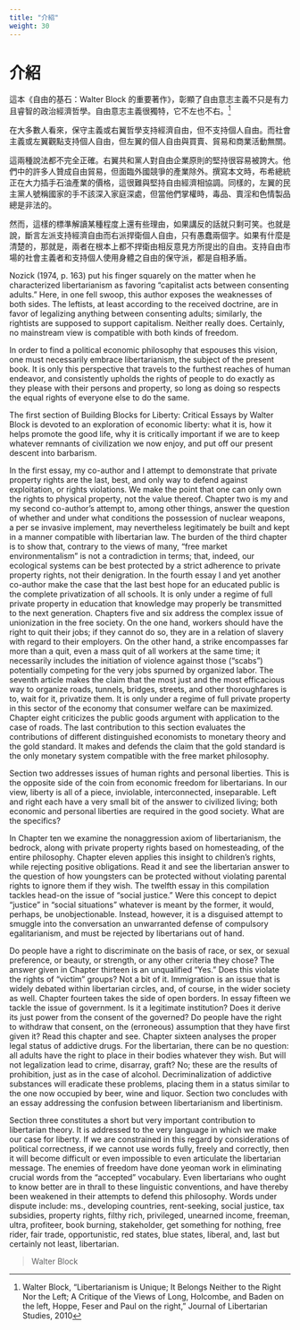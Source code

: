 ```yaml
---
title: "介紹"
weight: 30
---
```


# 介紹

這本《自由的基石：Walter Block 的重要著作》，彰顯了自由意志主義不只是有力且睿智的政治經濟哲學。自由意志主義很獨特，它不左也不右。[^1]

在大多數人看來，保守主義或右翼哲學支持經濟自由，但不支持個人自由。而社會主義或左翼觀點支持個人自由，但左翼的個人自由與買賣、貿易和商業活動無關。

這兩種說法都不完全正確。右翼共和黨人對自由企業原則的堅持很容易被誇大。他們中的許多人贊成自由貿易，但面臨外國競爭的產業除外。撰寫本文時，布希總統正在大力插手石油產業的價格，這很難與堅持自由經濟相協調。同樣的，左翼的民主黨人號稱國家的手不該深入家庭深處，但當他們掌權時，毒品、賣淫和色情製品總是非法的。

然而，這樣的標準解讀某種程度上還有些理由，如果講反的話就只剩可笑。也就是說，斷言左派支持經濟自由而右派捍衛個人自由，只有愚蠢兩個字。如果有什麼是清楚的，那就是，兩者在根本上都不捍衛由相反意見方所提出的自由。支持自由市場的社會主義者和支持個人使用身體之自由的保守派，都是自相矛盾。

Nozick (1974, p. 163) put his finger squarely on the matter when he characterized libertarianism as favoring “capitalist acts between consenting adults.” Here, in one fell swoop, this author exposes the weaknesses of both sides. The leftists, at least according to the received doctrine, are in favor of legalizing anything between consenting adults; similarly, the rightists are supposed to support capitalism. Neither really does. Certainly, no mainstream view is compatible with both kinds of freedom.

In order to find a political economic philosophy that espouses this vision, one must necessarily embrace libertarianism, the subject of the present book. It is only this perspective that travels to the furthest reaches of human endeavor, and consistently upholds the rights of people to do exactly as they please with their persons and property, so long as doing so respects the equal rights of everyone else to do the same.

The first section of Building Blocks for Liberty: Critical Essays by Walter Block is devoted to an exploration of economic liberty: what it is, how it helps promote the good life, why it is critically important if we are to keep whatever remnants of civilization we now enjoy, and put off our present descent into barbarism.

In the first essay, my co-author and I attempt to demonstrate that private property rights are the last, best, and only way to defend against exploitation, or rights violations. We make the point that one can only own the rights to physical property, not the value thereof. Chapter two is my and my second co-author’s attempt to, among other things, answer the question of whether and under what conditions the possession of nuclear weapons, a per se invasive implement, may nevertheless legitimately be built and kept in a manner compatible with libertarian law. The burden of the third chapter is to show that, contrary to the views of many, “free market environmentalism” is not a contradiction in terms; that, indeed, our ecological systems can be best protected by a strict adherence to private property rights, not their denigration. In the fourth essay I and yet another co-author make the case that the last best hope for an educated public is the complete privatization of all schools. It is only under a regime of full private property in education that knowledge may properly be transmitted to the next generation. Chapters five and six address the complex issue of unionization in the free society. On the one hand, workers should have the right to quit their jobs; if they cannot do so, they are in a relation of slavery with regard to their employers. On the other hand, a strike encompasses far more than a quit, even a mass quit of all workers at the same time; it necessarily includes the initiation of violence against those (“scabs”) potentially competing for the very jobs spurned by organized labor. The seventh article makes the claim that the most just and the most efficacious way to organize roads, tunnels, bridges, streets, and other thoroughfares is to, wait for it, privatize them. It is only under a regime of full private property in this sector of the economy that consumer welfare can be maximized. Chapter eight criticizes the public goods argument with application to the case of roads. The last contribution to this section evaluates the contributions of different distinguished economists to monetary theory and the gold standard. It makes and defends the claim that the gold standard is the only monetary system compatible with the free market philosophy.

Section two addresses issues of human rights and personal liberties. This is the opposite side of the coin from economic freedom for libertarians. In our view, liberty is all of a piece, inviolable, interconnected, inseparable. Left and right each have a very small bit of the answer to civilized living; both economic and personal liberties are required in the good society. What are the specifics?

In Chapter ten we examine the nonaggression axiom of libertarianism, the bedrock, along with private property rights based on homesteading, of the entire philosophy. Chapter eleven applies this insight to children’s rights, while rejecting positive obligations. Read it and see the libertarian answer to the question of how youngsters can be protected without violating parental rights to ignore them if they wish. The twelfth essay in this compilation tackles head-on the issue of “social justice.” Were this concept to depict “justice” in “social situations” whatever is meant by the former, it would, perhaps, be unobjectionable. Instead, however, it is a disguised attempt to smuggle into the conversation an unwarranted defense of compulsory egalitarianism, and must be rejected by libertarians out of hand.

Do people have a right to discriminate on the basis of race, or sex, or sexual preference, or beauty, or strength, or any other criteria they chose? The answer given in Chapter thirteen is an unqualified “Yes.” Does this violate the rights of “victim” groups? Not a bit of it. Immigration is an issue that is widely debated within libertarian circles, and, of course, in the wider society as well. Chapter fourteen takes the side of open borders. In essay fifteen we tackle the issue of government. Is it a legitimate institution? Does it derive its just power from the consent of the governed? Do people have the right to withdraw that consent, on the (erroneous) assumption that they have first given it? Read this chapter and see. Chapter sixteen analyses the proper legal status of addictive drugs. For the libertarian, there can be no question: all adults have the right to place in their bodies whatever they wish. But will not legalization lead to crime, disarray, graft? No; these are the results of prohibition, just as in the case of alcohol. Decriminalization of addictive substances will eradicate these problems, placing them in a status similar to the one now occupied by beer, wine and liquor. Section two concludes with an essay addressing the confusion between libertarianism and libertinism.

Section three constitutes a short but very important contribution to libertarian theory. It is addressed to the very language in which we make our case for liberty. If we are constrained in this regard by considerations of political correctness, if we cannot use words fully, freely and correctly, then it will become difficult or even impossible to even articulate the libertarian message. The enemies of freedom have done yeoman work in eliminating crucial words from the “accepted” vocabulary. Even libertarians who ought to know better are in thrall to these linguistic conventions, and have thereby been weakened in their attempts to defend this philosophy. Words under dispute include: ms., developing countries, rent-seeking, social justice, tax subsidies, property rights, filthy rich, privileged, unearned income, freeman, ultra, profiteer, book burning, stakeholder, get something for nothing, free rider, fair trade, opportunistic, red states, blue states, liberal, and, last but certainly not least, libertarian.

> Walter Block

[^1]: Walter Block, “Libertarianism is Unique; It Belongs Neither to the Right Nor the Left; A Critique of the Views of Long, Holcombe, and Baden on the left, Hoppe, Feser and Paul on the right,” Journal of Libertarian Studies, 2010